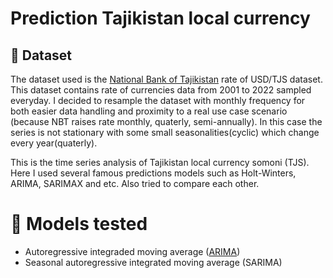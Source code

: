 # Prediction Tajikistan local currency
## :open_file_folder: Dataset

The dataset used is the [National Bank of Tajikistan](https://nbt.tj/ru/kurs/kurs.php) rate of USD/TJS dataset. This dataset contains rate of currencies data from 2001 to 2022 sampled everyday. I decided to resample the dataset with monthly frequency for both easier data handling and proximity to a real use case scenario (because NBT raises rate monthly, quaterly, semi-annually). In this case the series is not stationary with some small seasonalities(cyclic) which change every year(quaterly).

This is the time series analysis of Tajikistan local currency somoni (TJS). Here I used several famous predictions models such as Holt-Winters, ARIMA, SARIMAX and etc. Also tried to compare each other.
# :triangular_ruler: Models tested

* Autoregressive integraded moving average ([ARIMA](https://www.statsmodels.org/devel/generated/statsmodels.tsa.arima.model.ARIMA.html))
* Seasonal autoregressive integrated moving average (SARIMA)
